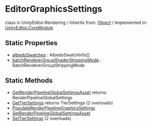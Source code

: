 # EditorGraphicsSettings
class in UnityEditor.Rendering
 / Inherits from: <a href="https://docs.unity3d.com/6000.0/Documentation/ScriptReference/Object.html" target="_blank">Object</a> / Implemented in: <a href="https://docs.unity3d.com/6000.0/Documentation/ScriptReference/UnityEditor.CoreModule.html" target="_blank">UnityEditor.CoreModule</a>
## Static Properties
- <a href="https://docs.unity3d.com/6000.0/Documentation/ScriptReference/EditorGraphicsSettings-albedoSwatches.html" target="_blank">albedoSwatches</a> : AlbedoSwatchInfo[]
- <a href="https://docs.unity3d.com/6000.0/Documentation/ScriptReference/EditorGraphicsSettings-batchRendererGroupShaderStrippingMode.html" target="_blank">batchRendererGroupShaderStrippingMode</a> : BatchRendererGroupStrippingMode
## Static Methods
- <a href="https://docs.unity3d.com/6000.0/Documentation/ScriptReference/EditorGraphicsSettings.GetRenderPipelineGlobalSettingsAsset.html" target="_blank">GetRenderPipelineGlobalSettingsAsset</a> returns RenderPipelineGlobalSettings
- <a href="https://docs.unity3d.com/6000.0/Documentation/ScriptReference/EditorGraphicsSettings.GetTierSettings.html" target="_blank">GetTierSettings</a> returns TierSettings (2 overloads)
- <a href="https://docs.unity3d.com/6000.0/Documentation/ScriptReference/EditorGraphicsSettings.PopulateRenderPipelineGraphicsSettings.html" target="_blank">PopulateRenderPipelineGraphicsSettings</a>
- <a href="https://docs.unity3d.com/6000.0/Documentation/ScriptReference/EditorGraphicsSettings.SetRenderPipelineGlobalSettingsAsset.html" target="_blank">SetRenderPipelineGlobalSettingsAsset</a>
- <a href="https://docs.unity3d.com/6000.0/Documentation/ScriptReference/EditorGraphicsSettings.SetTierSettings.html" target="_blank">SetTierSettings</a> (2 overloads)
